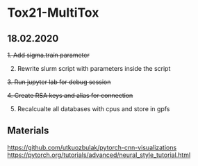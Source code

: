 # Tox21-MultiTox

## 18.02.2020

~~1. Add sigma.train parameter~~

2. Rewrite slurm script with parameters inside the script

~~3. Run jupyter lab for debug session~~

~~4. Create RSA keys and alias for connection~~

5. Recalcualte all databases with cpus and store in gpfs

## Materials
https://github.com/utkuozbulak/pytorch-cnn-visualizations
https://pytorch.org/tutorials/advanced/neural_style_tutorial.html

